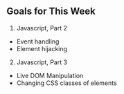 ## Goals for This Week

1. Javascript, Part 2
  * Event handling
  * Element hijacking
2. Javascript, Part 3
  * Live DOM Manipulation
  * Changing CSS classes of elements

